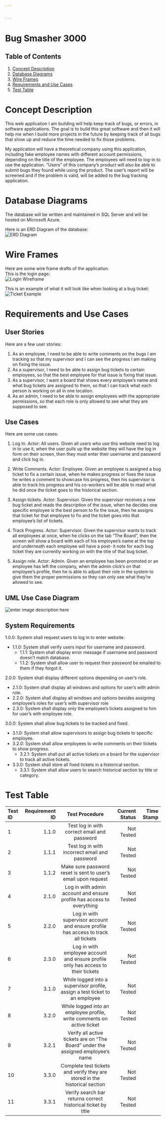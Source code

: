 ```yaml
---


---
```


<h1 id="bug-smasher-3000">Bug Smasher 3000</h1>
<h2 id="table-of-contents">Table of Contents</h2>
<ol>
<li><a href="#Concept-Description">Concept Description</a></li>
<li><a href="#Database-Diagrams">Database Diagrams</a></li>
<li><a href="#Wire-Frames">Wire Frames</a></li>
<li><a href="#Requirements-and-Use-Cases">Requirements and Use Cases</a></li>
<li><a href="#Test-Table">Test Table</a></li>
</ol>
<h1 id="concept-description">Concept Description</h1>
<p>This web application I am building will help keep track of bugs, or errors, in software applications.  The goal is to build this great software and then it will help me when I build more projects in the future by keeping track of all bugs that show up and reduce the time needed to fix those problems.</p>
<p>My application will have a theoretical company using this application, including fake employee names with different account permissions, depending on the title of the employee.  The employees will need to log-in to use the application.  “Users” of this company’s product will also be able to submit bugs they found while using the product. The user’s report will be screened and if the problem is valid, will be added to the bug tracking application.</p>
<h1 id="database-diagrams">Database Diagrams</h1>
<p>The database will be written and maintained in SQL Server and will be hosted on Microsoft Azure.</p>
<p>Here is an ERD Diagram of the database:<br>
<img src="https://i.ibb.co/QvgMnFx/ERD-2-0.jpg" alt="ERD Diagram"></p>
<h1 id="wire-frames">Wire Frames</h1>
<p>Here are some wire frame drafts of the application.<br>
This is the login page:<br>
<img src="https://i.ibb.co/DbDgtQV/Login-Wireframe.png" alt="Login Wireframe"></p>
<p>This is an example of what it will look like when looking at a bug ticket:<br>
<img src="https://i.ibb.co/n16bRq6/Ticket-Wireframe.png" alt="Ticket Example"></p>
<h1 id="requirements-and-use-cases">Requirements and Use Cases</h1>
<h2 id="user-stories">User Stories</h2>
<p>Here are a few user stories:</p>
<ol>
<li>As an employee, I need to be able to write comments on the bugs I am tracking so that my supervisor and I can see the progress I am making on fixing the issue.</li>
<li>As a supervisor, I need to be able to assign bug tickets to certain employees, so that the best employee for that issue is fixing that issue.</li>
<li>As a supervisor, I want a board that shows every employee’s name and what bug tickets are assigned to them, so that I can track what each person is working on all in one location.</li>
<li>As an admin, I need to be able to assign employees with the appropriate permissions, so that each role is only allowed to see what they are supposed to see.</li>
</ol>
<h2 id="use-cases">Use Cases</h2>
<p>Here are some use cases:</p>
<ol>
<li>
<p>Log In. Actor: All users. Given all users who use this website need to log in to use it, when the user pulls up the website they will have the log in form on their screen, then they must enter their username and password and click log in.</p>
</li>
<li>
<p>Write Comments.  Actor: Employee.  Given an employee is assigned a bug ticket to fix a certain issue, when he makes progress or fixes the issue he writes a comment to showcase his progress, then his supervisor is able to track his progress and his co-workers will be able to read what he did once the ticket goes to the historical section.</p>
</li>
<li>
<p>Assign tickets.  Actor: Supervisor.  Given the supervisor receives a new bug ticket and reads the description of the issue, when he decides one specific employee is the best person to fix the issue, then he assigns that ticket for that employee to fix and the ticket goes into that employee’s list of tickets.</p>
</li>
<li>
<p>Track Progress.  Actor: Supervisor.  Given the supervisor wants to track all employees at once, when he clicks on the tab “The Board”, then the screen will show a board with each of his employee’s name at the top and underneath each employee will have a post- it note for each bug ticket they are currently working on with the title of that bug ticket.</p>
</li>
<li>
<p>Assign role.  Actor: Admin.  Given an employee has been promoted or an employee has left the company, when the admin click’s on that employee’s profile, then he is able to adjust their role in the system to give them the proper permissions so they can only see what they’re allowed to see.</p>
</li>
</ol>
<h2 id="uml-use-case-diagram">UML Use Case Diagram</h2>
<p><img src="https://i.ibb.co/Ms39Sz4/UML-Diagram.jpg" alt="enter image description here"></p>
<h2 id="system-requirements">System Requirements</h2>
<p>1.0.0: System shall request users to log in to enter website.</p>
<ul>
<li>1.1.0: System shall verify users input for username and password.
<ul>
<li>1.1.1: System shall display error message if username and password doesn’t match database.</li>
<li>1.1.2: System shall allow user to request their password be emailed to them if they forgot it.</li>
</ul>
</li>
</ul>
<p>2.0.0: System shall display different options depending on user’s role.</p>
<ul>
<li>2.1.0: System shall display all windows and options for user’s with admin role.</li>
<li>2.2.0: System shall display all windows and options besides assigning employee’s roles for user’s with supervisor role</li>
<li>2.3.0: System shall display only the employee’s tickets assigned to him for user’s with employee role.</li>
</ul>
<p>3.0.0: System shall allow bug tickets to be tracked and fixed.</p>
<ul>
<li>3.1.0: System shall allow supervisors to assign bug tickets to specific employee.</li>
<li>3.2.0: System shall allow employees to write comments on their tickets to show progress.
<ul>
<li>3.2.1: System shall put all active tickets on a board for the supervisor to track all active tickets.</li>
</ul>
</li>
<li>3.3.0: System shall store all fixed tickets in a historical section.
<ul>
<li>3.3.1: System shall allow users to search historical section by title or category.</li>
</ul>
</li>
</ul>
<h1 id="test-table">Test Table</h1>

<table>
<thead>
<tr>
<th align="left">Test ID</th>
<th align="right">Requirement ID</th>
<th align="center">Test Procedure</th>
<th align="right">Current Status</th>
<th align="right">Time Stamp</th>
</tr>
</thead>
<tbody>
<tr>
<td align="left">1</td>
<td align="right">1.1.0</td>
<td align="center">Test log in with correct email and password</td>
<td align="right">Not Tested</td>
<td align="right"></td>
</tr>
<tr>
<td align="left">2</td>
<td align="right">1.1.1</td>
<td align="center">Test log in with incorrect email and password</td>
<td align="right">Not Tested</td>
<td align="right"></td>
</tr>
<tr>
<td align="left">3</td>
<td align="right">1.1.2</td>
<td align="center">Make sure password reset is sent to user’s email upon request</td>
<td align="right">Not Tested</td>
<td align="right"></td>
</tr>
<tr>
<td align="left">4</td>
<td align="right">2.1.0</td>
<td align="center">Log in with admin account and ensure profile has access to everything</td>
<td align="right">Not Tested</td>
<td align="right"></td>
</tr>
<tr>
<td align="left">5</td>
<td align="right">2.2.0</td>
<td align="center">Log in with supervisor account and ensure profile has access to track all tickets</td>
<td align="right">Not Tested</td>
<td align="right"></td>
</tr>
<tr>
<td align="left">6</td>
<td align="right">2.3.0</td>
<td align="center">Log in with employee account and ensure profile only has access to their tickets</td>
<td align="right">Not Tested</td>
<td align="right"></td>
</tr>
<tr>
<td align="left">7</td>
<td align="right">3.1.0</td>
<td align="center">While logged into a supervisor profile, assign a test ticket to an employee</td>
<td align="right">Not Tested</td>
<td align="right"></td>
</tr>
<tr>
<td align="left">8</td>
<td align="right">3.2.0</td>
<td align="center">While logged into an employee profile, write comments on active ticket</td>
<td align="right">Not Tested</td>
<td align="right"></td>
</tr>
<tr>
<td align="left">9</td>
<td align="right">3.2.1</td>
<td align="center">Verify all active tickets are on “The Board” under the assigned employee’s name</td>
<td align="right">Not Tested</td>
<td align="right"></td>
</tr>
<tr>
<td align="left">10</td>
<td align="right">3.3.0</td>
<td align="center">Complete test tickets and verify they are stored in the historical section</td>
<td align="right">Not Tested</td>
<td align="right"></td>
</tr>
<tr>
<td align="left">11</td>
<td align="right">3.3.1</td>
<td align="center">Verify search bar returns correct historical ticket by title</td>
<td align="right">Not Tested</td>
<td align="right"></td>
</tr>
</tbody>
</table><pre><code></code></pre>

